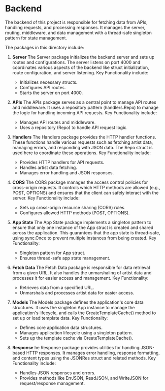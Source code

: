 # Backend

The backend of this project is responsible for fetching data from APIs, handling requests, and processing responses. It manages the server, routing, middleware, and data management with a thread-safe singleton pattern for state management.

The packages in this directory include: 

1. **Server**
The Server package initializes the backend server and sets up routes and configurations. The server listens on port 4000 and coordinates various aspects of the backend like struct initialization, route configuration, and server listening.
Key Functionality include:
    - Initializes necessary structs.
    - Configures API routes.
    - Starts the server on port 4000.

2. **APIs**
The APIs package serves as a central point to manage API routes and middleware. It uses a repository pattern (handlers.Repo) to manage the logic for handling incoming API requests.
Key Functionality include:
    - Manages API routes and middleware.
    - Uses a repository (Repo) to handle API request logic.

3. **Handlers**
The Handlers package provides the HTTP handler functions. These functions handle various requests such as fetching artist data, managing errors, and responding with JSON data. The Repo struct is used here to coordinate these operations.
Key Functionality include:
    - Provides HTTP handlers for API requests.
    - Handles artist data fetching.
    - Manages error handling and JSON responses.

4. **CORS**
The CORS package manages the access control policies for cross-origin requests. It controls which HTTP methods are allowed (e.g., POST, OPTIONS) and ensures that the client can safely interact with the server.
Key Functionality include:
    - Sets up cross-origin resource sharing (CORS) rules.
    - Configures allowed HTTP methods (POST, OPTIONS).

5. **App State**
The App State package implements a singleton pattern to ensure that only one instance of the App struct is created and shared across the application. This guarantees that the app state is thread-safe, using sync.Once to prevent multiple instances from being created.
Key Functionality:
    - Singleton pattern for App struct.
    - Ensures thread-safe app state management.

6. **Fetch Data**
The Fetch Data package is responsible for data retrieval from a given URL. It also handles the unmarshaling of artist data and processes it for easier access and management.
Key Functionality:
    - Retrieves data from a specified URL.
    - Unmarshals and processes artist data for easier access.

7. **Models**
The Models package defines the application's core data structures. It uses the singleton App instance to manage the application's lifecycle, and calls the CreateTemplateCache() method to set up or load template data.
Key Functionality:
    - Defines core application data structures.
    - Manages application lifecycle using a singleton pattern.
    - Sets up the template cache via CreateTemplateCache().

8. **Response**
he Response package provides utilities for handling JSON-based HTTP responses. It manages error handling, response formatting, and content types using the JSONRes struct and related methods.
Key Functionality include:
    - Handles JSON responses and errors.
    - Provides methods like ErrJSON, ReadJSON, and WriteJSON for request/response management.
